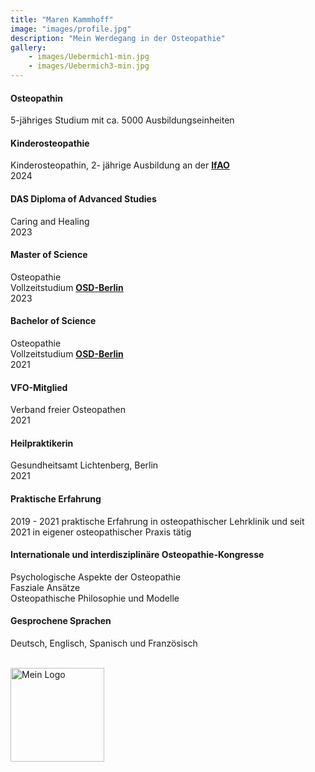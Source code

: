 ```yaml
---
title: "Maren Kammhoff"
image: "images/profile.jpg"
description: "Mein Werdegang in der Osteopathie"
gallery: 
    - images/Uebermich1-min.jpg
    - images/Uebermich3-min.jpg
---
```

  
#### Osteopathin
5-jähriges Studium mit ca. 5000 Ausbildungseinheiten

#### Kinderosteopathie <br>
Kinderosteopathin, 2- jährige Ausbildung an der **[IfAO](https://www.ifaop.com/postgraduatkurse/kursuebersicht/ "kinderosteopathische Ausbildung")** <br>
2024

#### DAS Diploma of Advanced Studies <br>
Caring and Healing <br>
2023

#### Master of Science
Osteopathie<br> 
Vollzeitstudium **[OSD-Berlin](https://www.osteopathie-schule.de/ "Studium an der OSD")**  
2023
  
#### Bachelor of Science  
Osteopathie <br>
Vollzeitstudium **[OSD-Berlin](https://www.osteopathie-schule.de/ "Studium an der OSD")**  
2021
  
#### VFO-Mitglied
Verband freier Osteopathen <br>
2021
  
#### Heilpraktikerin
Gesundheitsamt Lichtenberg, Berlin <br>
2021

#### Praktische Erfahrung <br>
2019 - 2021 praktische Erfahrung in osteopathischer Lehrklinik und seit 2021 in eigener osteopathischer Praxis tätig
  
#### Internationale und interdisziplinäre Osteopathie-Kongresse
Psychologische Aspekte der Osteopathie<br>
Fasziale Ansätze <br>
Osteopathische Philosophie und Modelle 

#### Gesprochene Sprachen <br>
Deutsch, Englisch, Spanisch und Französisch 
<br>
<br>

<img src="/images/vfo-logo-blau_gross.jpg" alt="Mein Logo" width="150" height="auto">
